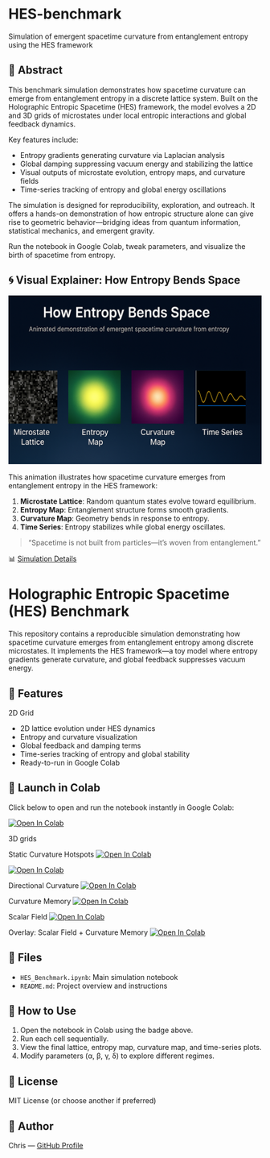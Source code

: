 # HES-benchmark
Simulation of emergent spacetime curvature from entanglement entropy using the HES framework

## 🧬 Abstract

This benchmark simulation demonstrates how spacetime curvature can emerge from entanglement entropy in a discrete lattice system. Built on the Holographic Entropic Spacetime (HES) framework, the model evolves a 2D and 3D grids of microstates under local entropic interactions and global feedback dynamics. 

Key features include:
- Entropy gradients generating curvature via Laplacian analysis
- Global damping suppressing vacuum energy and stabilizing the lattice
- Visual outputs of microstate evolution, entropy maps, and curvature fields
- Time-series tracking of entropy and global energy oscillations

The simulation is designed for reproducibility, exploration, and outreach. It offers a hands-on demonstration of how entropic structure alone can give rise to geometric behavior—bridging ideas from quantum information, statistical mechanics, and emergent gravity.

Run the notebook in Google Colab, tweak parameters, and visualize the birth of spacetime from entropy.

## 🌀 Visual Explainer: How Entropy Bends Space

![How Entropy Bends Space](hes_explainer.PNG)

This animation illustrates how spacetime curvature emerges from entanglement entropy in the HES framework:

1. **Microstate Lattice**: Random quantum states evolve toward equilibrium.
2. **Entropy Map**: Entanglement structure forms smooth gradients.
3. **Curvature Map**: Geometry bends in response to entropy.
4. **Time Series**: Entropy stabilizes while global energy oscillates.

> “Spacetime is not built from particles—it’s woven from entanglement.”

📊 [Simulation Details](SIMULATION)

# Holographic Entropic Spacetime (HES) Benchmark

This repository contains a reproducible simulation demonstrating how spacetime curvature emerges from entanglement entropy among discrete microstates. It implements the HES framework—a toy model where entropy gradients generate curvature, and global feedback suppresses vacuum energy.

## 🔬 Features

2D Grid

- 2D lattice evolution under HES dynamics
- Entropy and curvature visualization
- Global feedback and damping terms
- Time-series tracking of entropy and global stability
- Ready-to-run in Google Colab

## 🚀 Launch in Colab

Click below to open and run the notebook instantly in Google Colab:

[![Open In Colab](https://colab.research.google.com/assets/colab-badge.svg)](https://colab.research.google.com/github/chrishg23-jpg/HES-benchmark/blob/main/HES_Benchmark.ipynb)

3D grids

Static Curvature Hotspots
[![Open In Colab](https://colab.research.google.com/assets/colab-badge.svg)](https://colab.research.google.com/github/chrishg23-jpg/HES-benchmark/blob/main/HES_3D.ipynb)


[![Open In Colab](https://colab.research.google.com/assets/colab-badge.svg)](https://colab.research.google.com/github/chrishg23-jpg/HES-benchmark/blob/main/Copy_of_HES_3D_Anime.ipynb)


Directional Curvature
[![Open In Colab](https://colab.research.google.com/assets/colab-badge.svg)](https://colab.research.google.com/github/chrishg23-jpg/HES-benchmark/blob/main/HES_3D_Ane2.ipynb)

Curvature Memory
[![Open In Colab](https://colab.research.google.com/assets/colab-badge.svg)](https://colab.research.google.com/github/chrishg23-jpg/HES-benchmark/blob/main/Copy_of_HSE_3DAnime3.ipynb)

Scalar Field
[![Open In Colab](https://colab.research.google.com/assets/colab-badge.svg)](https://colab.research.google.com/github/chrishg23-jpg/HES-benchmark/blob/main/HES_3DAnime4.ipynb)

Overlay: Scalar Field + Curvature Memory
[![Open In Colab](https://colab.research.google.com/assets/colab-badge.svg)](https://colab.research.google.com/github/chrishg23-jpg/HES-benchmark/blob/main/HSE_3DAnime5.ipynb)

## 📁 Files

- `HES_Benchmark.ipynb`: Main simulation notebook
- `README.md`: Project overview and instructions

## 📖 How to Use

1. Open the notebook in Colab using the badge above.
2. Run each cell sequentially.
3. View the final lattice, entropy map, curvature map, and time-series plots.
4. Modify parameters (α, β, γ, δ) to explore different regimes.

## 📜 License

MIT License (or choose another if preferred)

## 👤 Author

Chris — [GitHub Profile](https://github.com/YOUR_USERNAME)
